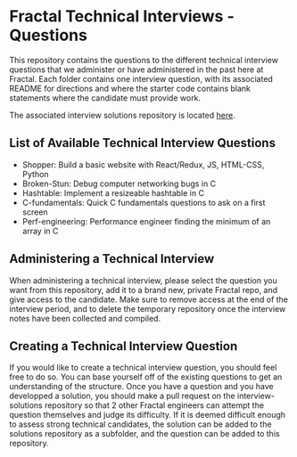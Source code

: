 # Fractal Technical Interviews - Questions

This repository contains the questions to the different technical interview questions that we administer or have administered in the past here at Fractal. Each folder contains one interview question, with its associated README for directions and where the starter code contains blank statements where the candidate must provide work.

The associated interview solutions repository is located [here](https://github.com/fractalcomputers/interview-solutions).

## List of Available Technical Interview Questions
- Shopper: Build a basic website with React/Redux, JS, HTML-CSS, Python
- Broken-Stun: Debug computer networking bugs in C
- Hashtable: Implement a resizeable hashtable in C
- C-fundamentals: Quick C fundamentals questions to ask on a first screen
- Perf-engineering: Performance engineer finding the minimum of an array in C

## Administering a Technical Interview

When administering a technical interview, please select the question you want from this repository, add it to a brand new, private Fractal repo, and give access to the candidate. Make sure to remove access at the end of the interview period, and to delete the temporary repository once the interview notes have been collected and compiled.

## Creating a Technical Interview Question

If you would like to create a technical interview question, you should feel free to do so. You can base yourself off of the existing questions to get an understanding of the structure. Once you have a question and you have developped a solution, you should make a pull request on the interview-solutions repository so that 2 other Fractal engineers can attempt the question themselves and judge its difficulty. If it is deemed difficult enough to assess strong technical candidates, the solution can be added to the solutions repository as a subfolder, and the question can be added to this repository.
